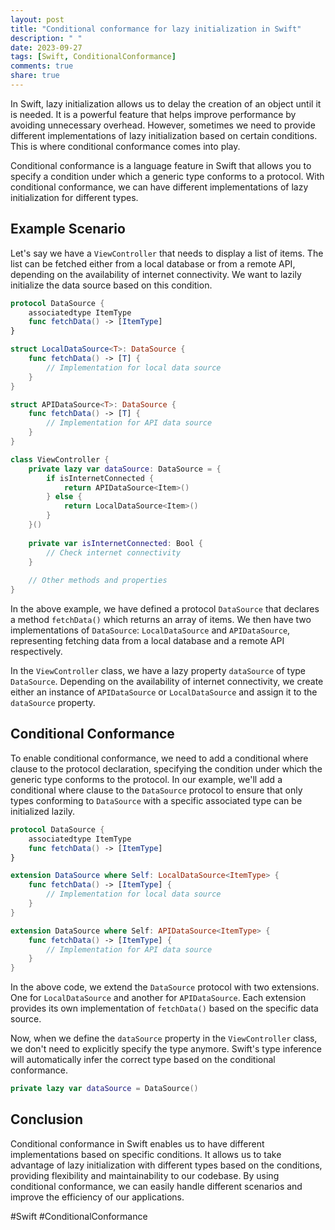 ```yaml
---
layout: post
title: "Conditional conformance for lazy initialization in Swift"
description: " "
date: 2023-09-27
tags: [Swift, ConditionalConformance]
comments: true
share: true
---
```


In Swift, lazy initialization allows us to delay the creation of an object until it is needed. It is a powerful feature that helps improve performance by avoiding unnecessary overhead. However, sometimes we need to provide different implementations of lazy initialization based on certain conditions. This is where conditional conformance comes into play.

Conditional conformance is a language feature in Swift that allows you to specify a condition under which a generic type conforms to a protocol. With conditional conformance, we can have different implementations of lazy initialization for different types.

## Example Scenario

Let's say we have a `ViewController` that needs to display a list of items. The list can be fetched either from a local database or from a remote API, depending on the availability of internet connectivity. We want to lazily initialize the data source based on this condition.

```swift
protocol DataSource {
    associatedtype ItemType
    func fetchData() -> [ItemType]
}

struct LocalDataSource<T>: DataSource {
    func fetchData() -> [T] {
        // Implementation for local data source
    }
}

struct APIDataSource<T>: DataSource {
    func fetchData() -> [T] {
        // Implementation for API data source
    }
}

class ViewController {
    private lazy var dataSource: DataSource = {
        if isInternetConnected {
            return APIDataSource<Item>()
        } else {
            return LocalDataSource<Item>()
        }
    }()
    
    private var isInternetConnected: Bool {
        // Check internet connectivity
    }
    
    // Other methods and properties
}
```

In the above example, we have defined a protocol `DataSource` that declares a method `fetchData()` which returns an array of items. We then have two implementations of `DataSource`: `LocalDataSource` and `APIDataSource`, representing fetching data from a local database and a remote API respectively.

In the `ViewController` class, we have a lazy property `dataSource` of type `DataSource`. Depending on the availability of internet connectivity, we create either an instance of `APIDataSource` or `LocalDataSource` and assign it to the `dataSource` property.

## Conditional Conformance

To enable conditional conformance, we need to add a conditional where clause to the protocol declaration, specifying the condition under which the generic type conforms to the protocol. In our example, we'll add a conditional where clause to the `DataSource` protocol to ensure that only types conforming to `DataSource` with a specific associated type can be initialized lazily.

```swift
protocol DataSource {
    associatedtype ItemType
    func fetchData() -> [ItemType]
}

extension DataSource where Self: LocalDataSource<ItemType> {
    func fetchData() -> [ItemType] {
        // Implementation for local data source
    }
}

extension DataSource where Self: APIDataSource<ItemType> {
    func fetchData() -> [ItemType] {
        // Implementation for API data source
    }
}
```

In the above code, we extend the `DataSource` protocol with two extensions. One for `LocalDataSource` and another for `APIDataSource`. Each extension provides its own implementation of `fetchData()` based on the specific data source.

Now, when we define the `dataSource` property in the `ViewController` class, we don't need to explicitly specify the type anymore. Swift's type inference will automatically infer the correct type based on the conditional conformance.

```swift
private lazy var dataSource = DataSource()
```

## Conclusion

Conditional conformance in Swift enables us to have different implementations based on specific conditions. It allows us to take advantage of lazy initialization with different types based on the conditions, providing flexibility and maintainability to our codebase. By using conditional conformance, we can easily handle different scenarios and improve the efficiency of our applications.

#Swift #ConditionalConformance